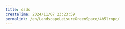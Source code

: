 ```yaml
---
title: dsds
createTime: 2024/11/07 23:23:59
permalink: /en/LandscapeLeisureGreenSpace/4h5lrnpc/
---
```

